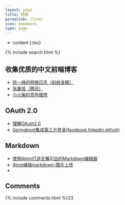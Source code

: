 ```yaml
---
layout: page
title: 链接
permalink: /link/
icon: bookmark
type: page
---
```


* content
{:toc}
<div class="searchBoxIndex">
    {% include search.html %}
</div>


## 收集优质的中文前端博客

* [阮一峰的网络日志（蚂蚁金服）](http://www.ruanyifeng.com/blog/)
* [张鑫旭（腾讯）](http://www.zhangxinxu.com/wordpress/)
* [小火柴的蓝色理想](http://www.cnblogs.com/xiaohuochai/)

## OAuth 2.0

* [理解OAuth2.0](http://www.ruanyifeng.com/blog/2014/05/oauth_2_0.html)
* [Springboot集成第三方登录(facebook,linkedin,github)](https://blog.csdn.net/iverson2010112228/article/details/53673132)

## Markdown
* [使用Atom打造无懈可击的Markdown编辑器](https://www.cnblogs.com/fanzhidongyzby/p/6637084.html)
* [Atom编辑markdown-图片上传](https://www.jianshu.com/p/fa30b769c5cc)
*

## Comments

{% include comments.html %}33
